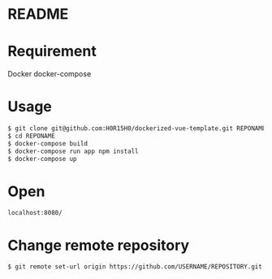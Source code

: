 # README

# Requirement
Docker
docker-compose

# Usage
``` bash
$ git clone git@github.com:H0R15H0/dockerized-vue-template.git REPONAME
$ cd REPONAME
$ docker-compose build
$ docker-compose run app npm install
$ docker-compose up
```

# Open
```
localhost:8080/
```

# Change remote repository
```
$ git remote set-url origin https://github.com/USERNAME/REPOSITORY.git
